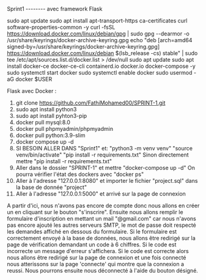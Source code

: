 Sprint1 -------- avec framework Flask

sudo apt update
sudo apt install apt-transport-https ca-certificates curl software-properties-common -y
curl -fsSL https://download.docker.com/linux/debian/gpg | sudo gpg --dearmor -o /usr/share/keyrings/docker-archive-keyring.gpg
echo "deb [arch=amd64 signed-by=/usr/share/keyrings/docker-archive-keyring.gpg] https://download.docker.com/linux/debian $(lsb_release -cs) stable" | sudo tee /etc/apt/sources.list.d/docker.list > /dev/null
sudo apt update
sudo apt install docker-ce docker-ce-cli containerd.io docker.io docker-compose -y
sudo systemctl start docker
sudo systemctl enable docker
sudo usermod -aG docker $USER


Flask avec Docker :
1. git clone https://github.com/FathiMohamed00/SPRINT-1.git
2. sudo apt install python3
3. sudo apt install pyhton3-pip
4. docker pull mysql:8.0
5. docker pull phpmyadmin/phpmyadmin
6. docker pull python:3.9-slim
7. docker compose up -d
8. SI BESOIN ALLER DANS "Sprint1" et: "python3 -m venv venv"
                                      "source venv/bin/activate"
                                      "pip install -r requirements.txt"
  Sinon directement mettre "pip install -r requirements.txt"
9. Aller dans le dossier "SPRINT-1" et mettre "docker-compose up -d"
   On pourra vérifier l'état des dockers avec "docker ps"
10. Aller à l'adresse "127.0.0.1:8080" et importer le fichier "project.sql" dans la base de donnée "project"
11. Aller à l'adresse "127.0.0.1:5000" et arrivé sur la page de connexion

A partir d'ici, nous n'avons pas encore de compte donc nous allons en créer un en cliquant sur le bouton "s'inscrire". Ensuite nous allons remplir le formulaire d'inscription en mettant un mail "@gmail.com" car nous n'avons pas encore ajouté les autres serveurs SMTP, le mot de passe doit respecté les demandes affiché en dessous du formulaire. Si le formulaire est correctement envoyé à la base de données, nous allons être redirigé sur la page de vérification demandant un code à 6 chiffres. Si le code est incorrecte un message d'erreur s'affichera. Si le code est correcte alors nous allons être redirigé sur la page de connexion et une fois connecté nous atterissons sur la page 'connecte' qui montre que la connexion a reussi. Nous pourrons ensuite nous déconnecté à l'aide du bouton désigné. 


